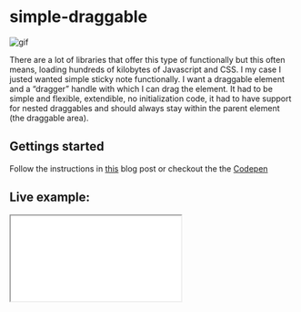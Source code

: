 # simple-draggable

![gif](https://esstudio.site/uploads/simple%20draggable%20elements2.gif)

There are a lot of libraries that offer this type of functionally but this often means, loading hundreds of kilobytes of Javascript and CSS. I my case I justed wanted simple sticky note functionally. I want a draggable element and a “dragger” handle with which I can drag the element. It had to be simple and flexible, extendible, no initialization code, it had to have support for nested draggables and should always stay within the parent element (the draggable area).

## Gettings started

Follow the instructions in [this](https://esstudio.site/2018/11/01/create-draggable-elements-with-javascript.html) blog post or checkout the the [Codepen](https://codepen.io/Afirus/pen/rqXxQy)

## Live example:

<iframe src="./example.html"></iframe

